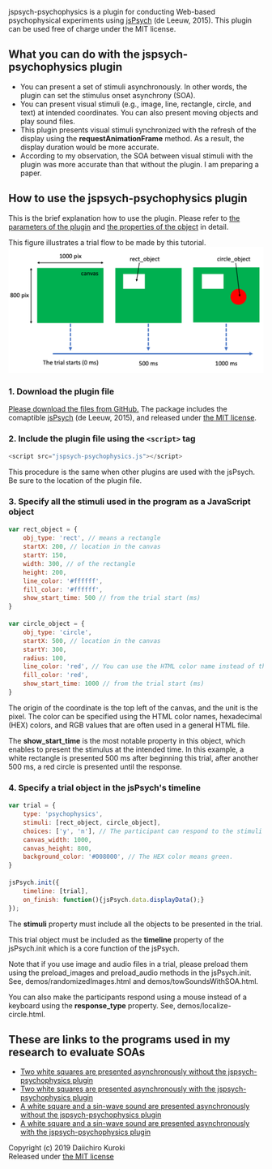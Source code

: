 jspsych-psychophysics is a plugin for conducting Web-based psychophysical experiments using [jsPsych](http://www.jspsych.org/) (de Leeuw, 2015).
This plugin can be used free of charge under the MIT license.

## What you can do with the jspsych-psychophysics plugin
- You can present a set of stimuli asynchronously. In other words, the plugin can set the stimulus onset asynchrony (SOA).
- You can present visual stimuli (e.g., image, line, rectangle, circle, and text) at intended coordinates. You can also present moving objects and play sound files.
- This plugin presents visual stimuli synchronized with the refresh of the display using the **requestAnimationFrame** method. As a result, the display duration would be more accurate.
- According to my observation, the SOA between visual stimuli with the plugin was more accurate than that without the plugin. I am preparing a paper.

## How to use the jspsych-psychophysics plugin
This is the brief explanation how to use the plugin. Please refer to [the parameters of the plugin](pluginParams.md) and [the properties of the object](objectProperties.md) in detail.

This figure illustrates a trial flow to be made by this tutorial.
![tutorial](./images/tutorial.png)

### 1. Download the plugin file
[Please download the files from GitHub.](https://github.com/kurokida/jspsych-psychophysics/releases)
The package includes the comaptible [jsPsych](http://www.jspsych.org/) (de Leeuw, 2015), and released under [the MIT license](https://opensource.org/licenses/MIT).


### 2. Include the plugin file using the `<script>` tag

```javascript
<script src="jspsych-psychophysics.js"></script>
```
This procedure is the same when other plugins are used with the jsPsych. Be sure to the location of the plugin file.

### 3. Specify all the stimuli used in the program as a JavaScript object

```javascript
var rect_object = {
    obj_type: 'rect', // means a rectangle
    startX: 200, // location in the canvas
    startY: 150,
    width: 300, // of the rectangle
    height: 200,
    line_color: '#ffffff',
    fill_color: '#ffffff',
    show_start_time: 500 // from the trial start (ms)
}

var circle_object = {
    obj_type: 'circle',
    startX: 500, // location in the canvas
    startY: 300,
    radius: 100,
    line_color: 'red', // You can use the HTML color name instead of the HEX color.
    fill_color: 'red',
    show_start_time: 1000 // from the trial start (ms)
}
```

The origin of the coordinate is the top left of the canvas, and the unit is the pixel. The color can be specified using the HTML color names, hexadecimal (HEX) colors, and RGB values that are often used in a general HTML file. 

The **show_start_time** is the most notable property in this object, which enables to present the stimulus at the intended time. In this example, a white rectangle is presented 500 ms after beginning this trial, after another 500 ms, a red circle is presented until the response.

### 4. Specify a trial object in the jsPsych's timeline

```javascript
var trial = {
    type: 'psychophysics',
    stimuli: [rect_object, circle_object],
    choices: ['y', 'n'], // The participant can respond to the stimuli using the 'y' or 'n' key.
    canvas_width: 1000,
    canvas_height: 800,
    background_color: '#008000', // The HEX color means green.
}

jsPsych.init({
    timeline: [trial],
    on_finish: function(){jsPsych.data.displayData();}
});
```

The **stimuli** property must include all the objects to be presented in the trial.

This trial object must be included as the **timeline** property of the jsPsych.init which is a core function of the jsPsych.

Note that if you use image and audio files in a trial, please preload them using the preload_images and preload_audio methods in the jsPsych.init. See, demos/randomizedImages.html and demos/towSoundsWithSOA.html.

You can also make the participants respond using a mouse instead of a keyboard using the **response_type** property. See, demos/localize-circle.html.

## These are links to the programs used in my research to evaluate SOAs
- [Two white squares are presented asynchronously without the jspsych-psychophysics plugin](http://www.psycho.hes.kyushu-u.ac.jp/jspsych-6.0.5-multi-objects/examples/native_two_rectangles.html)
- [Two white squares are presented asynchronously with the jspsych-psychophysics plugin](http://www.psycho.hes.kyushu-u.ac.jp/jspsych-6.0.5-multi-objects/examples/pp_two_rectangles.html)
- [A white square and a sin-wave sound are presented asynchronously without the jspsych-psychophysics plugin](http://www.psycho.hes.kyushu-u.ac.jp/jspsych-6.0.5-multi-objects/examples/native_rect_sound.html)
- [A white square and a sin-wave sound are presented asynchronously with the jspsych-psychophysics plugin](http://www.psycho.hes.kyushu-u.ac.jp/jspsych-6.0.5-multi-objects/examples/pp_rect_sound.html)

Copyright (c) 2019 Daiichiro Kuroki  
Released under [the MIT license](https://opensource.org/licenses/MIT)
